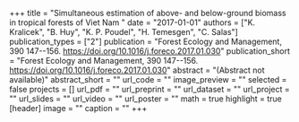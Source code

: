 +++
title = "Simultaneous estimation of above- and below-ground biomass in tropical forests of Viet Nam "
date = "2017-01-01"
authors = ["K. Kralicek", "B. Huy", "K. P. Poudel", "H. Temesgen", "C. Salas"]
publication_types = ["2"]
publication = "Forest Ecology and Management, 390 147--156. https://doi.org/10.1016/j.foreco.2017.01.030"
publication_short = "Forest Ecology and Management, 390 147--156. https://doi.org/10.1016/j.foreco.2017.01.030"
abstract = "(Abstract not available)"
abstract_short = ""
url_code = ""
image_preview = ""
selected = false
projects = []
url_pdf = ""
url_preprint = ""
url_dataset = ""
url_project = ""
url_slides = ""
url_video = ""
url_poster = ""
math = true
highlight = true
[header]
image = ""
caption = ""
+++
